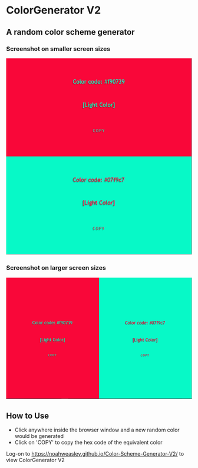 # ColorGenerator V2

## A random color scheme generator

### Screenshot on smaller screen sizes

![Small screen sizes](/screenshots/screenshot-1.png?raw=true)

### Screenshot on larger screen sizes

![Large screen sizes](/screenshots/screenshot-2.png?raw=true)

## How to Use

- Click anywhere inside the browser window and a new random color would be generated
- Click on 'COPY' to copy the hex code of the equivalent color 

Log-on to https://noahweasley.github.io/Color-Scheme-Generator-V2/ to view ColorGenerator V2
